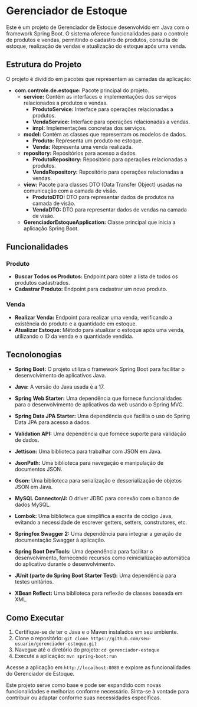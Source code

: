 # Gerenciador de Estoque

Este é um projeto de Gerenciador de Estoque desenvolvido em Java com o framework Spring Boot. O sistema oferece funcionalidades para o controle de produtos e vendas, permitindo o cadastro de produtos, consulta de estoque, realização de vendas e atualização do estoque após uma venda.

## Estrutura do Projeto

O projeto é dividido em pacotes que representam as camadas da aplicação:

- **com.controle.de.estoque:** Pacote principal do projeto.
    - **service:** Contém as interfaces e implementações dos serviços relacionados a produtos e vendas.
        - **ProdutoService:** Interface para operações relacionadas a produtos.
        - **VendaService:** Interface para operações relacionadas a vendas.
        - **impl:** Implementações concretas dos serviços.
    - **model:** Contém as classes que representam os modelos de dados.
        - **Produto:** Representa um produto no estoque.
        - **Venda:** Representa uma venda realizada.
    - **repository:** Repositórios para acesso a dados.
        - **ProdutoRepository:** Repositório para operações relacionadas a produtos.
        - **VendaRepository:** Repositório para operações relacionadas a vendas.
    - **view:** Pacote para classes DTO (Data Transfer Object) usadas na comunicação com a camada de visão.
        - **ProdutoDTO:** DTO para representar dados de produtos na camada de visão.
        - **VendaDTO:** DTO para representar dados de vendas na camada de visão.
    - **GerenciadorEstoqueApplication:** Classe principal que inicia a aplicação Spring Boot.

## Funcionalidades

### Produto

- **Buscar Todos os Produtos:** Endpoint para obter a lista de todos os produtos cadastrados.
- **Cadastrar Produto:** Endpoint para cadastrar um novo produto.

### Venda

- **Realizar Venda:** Endpoint para realizar uma venda, verificando a existência do produto e a quantidade em estoque.
- **Atualizar Estoque:** Método para atualizar o estoque após uma venda, utilizando o ID da venda e a quantidade vendida.

## Tecnolonogias
- **Spring Boot:** O projeto utiliza o framework Spring Boot para facilitar o desenvolvimento de aplicativos Java.

- **Java:** A versão do Java usada é a 17.

- **Spring Web Starter:** Uma dependência que fornece funcionalidades para o desenvolvimento de aplicativos da web usando o Spring MVC.

- **Spring Data JPA Starter:** Uma dependência que facilita o uso do Spring Data JPA para acesso a dados.

- **Validation API:** Uma dependência que fornece suporte para validação de dados.

- **Jettison:** Uma biblioteca para trabalhar com JSON em Java.

- **JsonPath:** Uma biblioteca para navegação e manipulação de documentos JSON.

- **Gson:** Uma biblioteca para serialização e desserialização de objetos JSON em Java.

- **MySQL Connector/J:** O driver JDBC para conexão com o banco de dados MySQL.

- **Lombok:** Uma biblioteca que simplifica a escrita de código Java, evitando a necessidade de escrever getters, setters, construtores, etc.

- **Springfox Swagger 2:** Uma dependência para integrar a geração de documentação Swagger à aplicação.

- **Spring Boot DevTools:** Uma dependência para facilitar o desenvolvimento, fornecendo recursos como reinicialização automática do aplicativo durante o desenvolvimento.

- **JUnit (parte do Spring Boot Starter Test):** Uma dependência para testes unitários.

- **XBean Reflect:** Uma biblioteca para reflexão de classes baseada em XML.

## Como Executar

1. Certifique-se de ter o Java e o Maven instalados em seu ambiente.
2. Clone o repositório: `git clone https://github.com/seu-usuario/gerenciador-estoque.git`
3. Navegue até o diretório do projeto: `cd gerenciador-estoque`
4. Execute a aplicação: `mvn spring-boot:run`

Acesse a aplicação em `http://localhost:8080` e explore as funcionalidades do Gerenciador de Estoque.

Este projeto serve como base e pode ser expandido com novas funcionalidades e melhorias conforme necessário. Sinta-se à vontade para contribuir ou adaptar conforme suas necessidades específicas.
